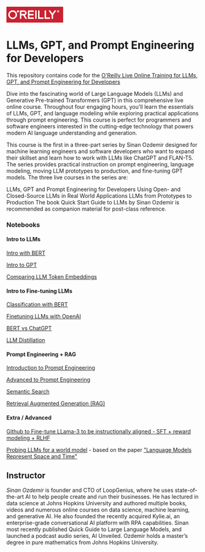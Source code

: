 ![oreilly-logo](images/oreilly.png)

# LLMs, GPT, and Prompt Engineering for Developers

This repository contains code for the [O'Reilly Live Online Training for LLMs, GPT, and Prompt Engineering for Developers](https://learning.oreilly.com/live-events/-/0636920094338)

Dive into the fascinating world of Large Language Models (LLMs) and Generative Pre-trained Transformers (GPT) in this comprehensive live online course. Throughout four engaging hours, you'll learn the essentials of LLMs, GPT, and language modeling while exploring practical applications through prompt engineering. This course is perfect for programmers and software engineers interested in the cutting-edge technology that powers modern AI language understanding and generation.

This course is the first in a three-part series by Sinan Ozdemir designed for machine learning engineers and software developers who want to expand their skillset and learn how to work with LLMs like ChatGPT and FLAN-T5. The series provides practical instruction on prompt engineering, language modeling, moving LLM prototypes to production, and fine-tuning GPT models. The three live courses in the series are:

LLMs, GPT and Prompt Engineering for Developers
Using Open- and Closed-Source LLMs in Real World Applications
LLMs from Prototypes to Production
The book Quick Start Guide to LLMs by Sinan Ozdemir is recommended as companion material for post-class reference.

### Notebooks

#### Intro to LLMs

[Intro with BERT](notebooks/intro_to_bert.ipynb)

[Intro to GPT](notebooks/intro_to_gpt.ipynb)

[Comparing LLM Token Embeddings](notebooks/llm_embeddings.ipynb)

#### Intro to Fine-tuning LLMs

[Classification with BERT](notebooks/anime_category_classification_model_freezing.ipynb)

[Finetuning LLMs with OpenAI](notebooks/fine_tuned_classification_sentiment.ipynb)

[BERT vs ChatGPT](notebooks/BERT%20vs%20GPT.ipynb)

[LLM Distillation](notebooks/distillation.ipynb)

#### Prompt Engineering + RAG

[Introduction to Prompt Engineering](notebooks/intro_prompt_engineering.ipynb)

[Advanced to Prompt Engineering](notebooks/adv_prompt_engineering.ipynb)

[Semantic Search](notebooks/semantic_search.ipynb)

[Retrieval Augmented Generation (RAG)](notebooks/rag_bot.ipynb)


#### Extra / Advanced

[Github to Fine-tune LLama-3 to be instructionally aligned - SFT + reward modeling + RLHF](https://github.com/sinanuozdemir/odsc-llm-alignment)

[Probing LLMs for a world model](https://colab.research.google.com/drive/10Wr6xadThJgn5ZUQ-6pdS5_4nCJSNP9j?usp=sharing)  - based on the paper ["Language Models Represent Space and Time"](https://arxiv.org/pdf/2310.02207.pdf)


## Instructor

*Sinan Ozdemir* is founder and CTO of LoopGenius, where he uses state-of-the-art AI to help people create and run their businesses. He has lectured in data science at Johns Hopkins University and authored multiple books, videos and numerous online courses on data science, machine learning, and generative AI. He also founded the recently acquired Kylie.ai, an enterprise-grade conversational AI platform with RPA capabilities. Sinan most recently published Quick Guide to Large Language Models, and launched a podcast audio series, AI Unveiled. Ozdemir holds a master’s degree in pure mathematics from Johns Hopkins University.

